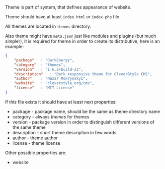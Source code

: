 Theme is part of system, that defines appearance of website.

Theme should have at least `index.html` or `index.php` file.

All themes are located in `themes` directory.

Also theme might have `meta.json` just like modules and plugins (but much simpler), it is required for theme in order to create its distributive, here is an example:
```json
{
	"package"	: "DarkEnergy",
	"category"	: "themes",
	"version"	: "1.6.2+build-21",
	"description"	: "Dark responsive theme for CleverStyle CMS",
	"author"	: "Nazar Mokrynskyi",
	"website"	: "cleverstyle.org/cms",
	"license"	: "MIT License"
}

```
If this file exists it should have at least next properties:
* package - package name, should be the same as theme directory name
* category - always *themes* for themes
* version - package version in order to distinguish different versions of the same theme
* description - short theme description in few words
* author - theme author
* license - theme license

Other possible properties are:
* website
